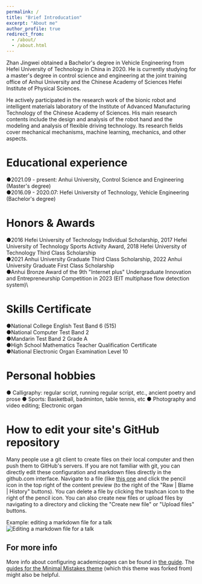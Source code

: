 ```yaml
---
permalink: /
title: "Brief Introducation"
excerpt: "About me"
author_profile: true
redirect_from: 
  - /about/
  - /about.html
---
```


Zhan Jingwei obtained a Bachelor's degree in Vehicle Engineering from Hefei University of Technology in China in 2020. He is currently studying for a master's degree in control science and engineering at the joint training office of Anhui University and the Chinese Academy of Sciences Hefei Institute of Physical Sciences.

He actively participated in the research work of the bionic robot and intelligent materials laboratory of the Institute of Advanced Manufacturing Technology of the Chinese Academy of Sciences. His main research contents include the design and analysis of the robot hand and the modeling and analysis of flexible driving technology. Its research fields cover mechanical mechanisms, machine learning, mechanics, and other aspects.

Educational experience
======
●2021.09 - present: Anhui University, Control Science and Engineering (Master's degree)\
●2016.09 - 2020.07: Hefei University of Technology, Vehicle Engineering (Bachelor's degree)

Honors & Awards
======
●2016 Hefei University of Technology Individual Scholarship, 2017 Hefei University of Technology Sports Activity Award, 2018 Hefei University of Technology Third Class Scholarship\
●2021 Anhui University Graduate Third Class Scholarship, 2022 Anhui University Graduate First Class Scholarship\
●Anhui Bronze Award of the 9th "Internet plus" Undergraduate Innovation and Entrepreneurship Competition in 2023 (EIT multiphase flow detection system)\

Skills Certificate
======
●National College English Test Band 6 (515)\
●National Computer Test Band 2\
●Mandarin Test Band 2 Grade A\
●High School Mathematics Teacher Qualification Certificate\
●National Electronic Organ Examination Level 10

Personal hobbies
======
● Calligraphy: regular script, running regular script, etc., ancient poetry and prose
● Sports: Basketball, badminton, table tennis, etc
● Photography and video editing; Electronic organ

How to edit your site's GitHub repository
======
Many people use a git client to create files on their local computer and then push them to GitHub's servers. If you are not familiar with git, you can directly edit these configuration and markdown files directly in the github.com interface. Navigate to a file (like [this one](https://github.com/academicpages/academicpages.github.io/blob/master/_talks/2012-03-01-talk-1.md) and click the pencil icon in the top right of the content preview (to the right of the "Raw | Blame | History" buttons). You can delete a file by clicking the trashcan icon to the right of the pencil icon. You can also create new files or upload files by navigating to a directory and clicking the "Create new file" or "Upload files" buttons. 

Example: editing a markdown file for a talk
![Editing a markdown file for a talk](/images/editing-talk.png)

For more info
------
More info about configuring academicpages can be found in [the guide](https://academicpages.github.io/markdown/). The [guides for the Minimal Mistakes theme](https://mmistakes.github.io/minimal-mistakes/docs/configuration/) (which this theme was forked from) might also be helpful.
